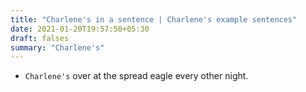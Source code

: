 ```yaml
---
title: "Charlene's in a sentence | Charlene's example sentences"
date: 2021-01-20T19:57:50+05:30
draft: falses
summary: "Charlene's"
---
```

- `Charlene's` over at the spread eagle every other night.
                 
